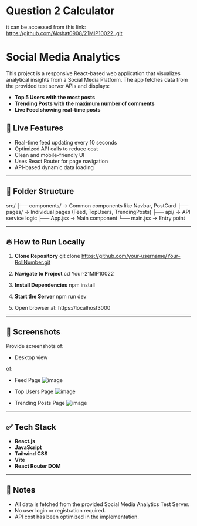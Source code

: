 # Question 2 Calculator
 it can be accessed from this link: https://github.com/Akshat0908/21MIP10022..git

# Social Media Analytics

This project is a responsive React-based web application that visualizes analytical insights from a Social Media Platform. The app fetches data from the provided test server APIs and displays:

- **Top 5 Users with the most posts**
- **Trending Posts with the maximum number of comments**
- **Live Feed showing real-time posts**

## 🚀 Live Features

- Real-time feed updating every 10 seconds
- Optimized API calls to reduce cost
- Clean and mobile-friendly UI
- Uses React Router for page navigation
- API-based dynamic data loading

---

## 📂 Folder Structure

src/ ├── components/ → Common components like Navbar, PostCard 
     ├── pages/ → Individual pages (Feed, TopUsers, TrendingPosts) 
     ├── api/ → API service logic 
     ├── App.jsx → Main component 
     └── main.jsx → Entry point


---

## 🔥 How to Run Locally

1. **Clone Repository**
git clone https://github.com/your-username/Your-RollNumber.git


2. **Navigate to Project**
cd Your-21MIP10022


3. **Install Dependencies**
npm install


4. **Start the Server**
npm run dev


5. Open browser at:
https://localhost3000



---

## 📸 Screenshots

Provide screenshots of:
- Desktop view

of:
- Feed Page
![image](https://github.com/user-attachments/assets/ec116ccd-e26d-4aa3-9e55-4586404cfa69)


- Top Users Page
![image](https://github.com/user-attachments/assets/e3bb497e-2747-4194-b60f-9e9591f076dc)



- Trending Posts Page
![image](https://github.com/user-attachments/assets/925ed7ae-eb58-4c78-8477-ba75f2379b50)


---

## ✅ Tech Stack

- **React.js**
- **JavaScript**
- **Tailwind CSS**
- **Vite**
- **React Router DOM**

---

## 📌 Notes

- All data is fetched from the provided Social Media Analytics Test Server.
- No user login or registration required.
- API cost has been optimized in the implementation.




